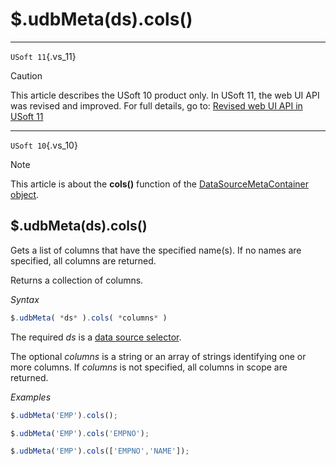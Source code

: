 # $.udbMeta(ds).cols()



----

`USoft 11`{.vs_11}

> [!CAUTION]
> This article describes the USoft 10 product only.
> In USoft 11, the web UI API was revised and improved. For full details, go to:
> [Revised web UI API in USoft 11](/docs/Web%20and%20app%20UIs/UDB%20udb/Revised%20web%20UI%20API%20in%20USoft%2011.md)

----

`USoft 10`{.vs_10}

> [!NOTE]
> This article is about the **cols()** function of the [DataSourceMetaContainer object](/docs/Web%20and%20app%20UIs/UDB%20DataSourceMetaContainer).

## **$.udbMeta(ds).cols()**

Gets a list of columns that have the specified name(s). If no names are specified, all columns are returned.

Returns a collection of columns.

*Syntax*

```js
$.udbMeta( *ds* ).cols( *columns* )
```

The required *ds* is a [data source selector](/docs/Web%20and%20app%20UIs/UDB%20DataSourceMetaContainer/UDB%20DataSourceMetaContainer%20object.md).

The optional *columns* is a string or an array of strings identifying one or more columns. If *columns* is not specified, all columns in scope are returned.

*Examples*

```js
$.udbMeta('EMP').cols();
```

```js
$.udbMeta('EMP').cols('EMPNO');
```

```js
$.udbMeta('EMP').cols(['EMPNO','NAME']);
```

 